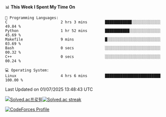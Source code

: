 
<!--START_SECTION:waka-->
📊 **This Week I Spent My Time On** 

```text
💬 Programming Languages: 
C                        2 hrs 3 mins        ████████████░░░░░░░░░░░░░   49.84 % 
Python                   1 hr 52 mins        ███████████░░░░░░░░░░░░░░   45.69 % 
Makefile                 9 mins              █░░░░░░░░░░░░░░░░░░░░░░░░   03.69 % 
Bash                     0 secs              ░░░░░░░░░░░░░░░░░░░░░░░░░   00.32 % 
C++                      0 secs              ░░░░░░░░░░░░░░░░░░░░░░░░░   00.24 % 

💻 Operating System: 
Linux                    4 hrs 6 mins        █████████████████████████   100.00 % 
```


 Last Updated on 01/07/2025 13:48:43 UTC
<!--END_SECTION:waka-->


[![Solved.ac프로필](http://mazassumnida.wtf/api/generate_badge?boj=hckim96)](https://solved.ac/hckim96)[![Solved.ac streak](http://mazandi.herokuapp.com/api?handle=hckim96&theme=dark)](https://solved.ac/hckim96)


[![CodeForces Profile](https://cf.leed.at?id=hckim96)](https://codeforces.com/profile/hckim96)

